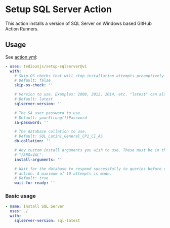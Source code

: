 # Setup SQL Server Action

This action installs a version of SQL Server on Windows based GitHub Action Runners.

## Usage

See [action.yml](./action.yml):
<!-- start usage -->
```yaml
- uses: tediousjs/setup-sqlserver@v1
  with:
    # Skip OS checks that will stop installation attempts preemptively.
    # Default: false
    skip-os-check: ''

    # Version to use. Examples: 2008, 2012, 2014, etc. "latest" can also be used.
    # Default: latest
    sqlserver-version: ''

    # The SA user password to use.
    # Default: yourStrong(!)Password
    sa-password: ''

    # The database collation to use.
    # Default: SQL_Latin1_General_CP1_CI_AS
    db-collation: ''

    # Any custom install arguments you wish to use. These must be in the format of
    # "/ARG=VAL".
    install-arguments: ''

    # Wait for the database to respond successfully to queries before completing the
    # action. A maximum of 10 attempts is made.
    # Default: true
    wait-for-ready: ''
```
<!-- end usage -->

### Basic usage

```yml
- name: Install SQL Server
  uses: ./
  with:
    sqlserver-version: sql-latest
```
